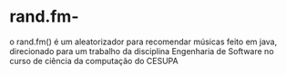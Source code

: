 # rand.fm-
o rand.fm() é um aleatorizador para recomendar músicas feito em java, direcionado para um trabalho da disciplina Engenharia de Software no curso de ciência da computação do CESUPA
